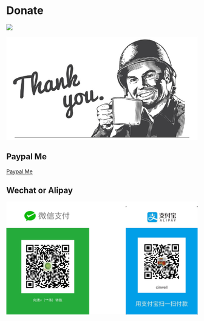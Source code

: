 # Donate

[![](https://img.shields.io/badge/%24-donate-green.svg)](https://github.com/QingWei-Li/donate)


![](images/coffee.jpg)

## Paypal Me

[Paypal Me](https://www.paypal.me/cinwell)


## Wechat or Alipay

![](images/wechat+alipay.png)
